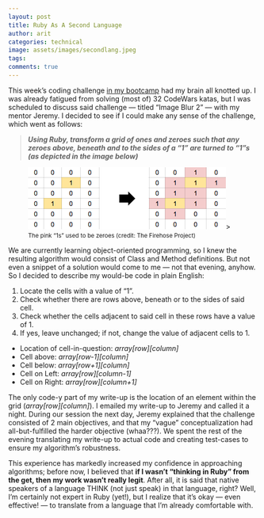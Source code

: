 ```yaml
---
layout: post
title: Ruby As A Second Language
author: arit
categories: technical
image: assets/images/secondlang.jpeg
tags: 
comments: true
---
```


This week’s coding challenge [in my bootcamp](https://thefirehoseproject.com/)  had my brain all knotted up. I was already fatigued from solving (most of) 32 CodeWars katas, but I was scheduled to discuss said challenge — titled “Image Blur 2” — with my mentor Jeremy. I decided to see if I could make any sense of the challenge, which went as follows:

> **_Using Ruby, transform a grid of ones and zeroes such that any zeroes above, beneath and to the sides of a “1” are turned to “1”s (as depicted in the image below)_**

<figure class="text-center">
  <img src="/assets/images/algo.png" alt="Picture of Algorithm" />>
  <figcaption><small>The pink “1s” used to be zeroes (credit: The Firehose Project)</small></figcaption>
</figure>

We are currently learning object-oriented programming, so I knew the resulting algorithm would consist of Class and Method definitions. But not even a snippet of a solution would come to me — not that evening, anyhow. So I decided to describe my would-be code in plain English:

1. Locate the cells with a value of “1”.  
2. Check whether there are rows above, beneath or to the sides of said cell.  
3. Check whether the cells adjacent to said cell in these rows have a value of 1.  
4. If yes, leave unchanged; if not, change the value of adjacent cells to 1.  

* Location of cell-in-question: _array[row][column]_
* Cell above: _array[row-1][column]_
* Cell below: _array[row+1][column]_
* Cell on Left: _array[row][column-1]_
* Cell on Right: _array[row][column+1]_

The only code-y part of my write-up is the location of an element within the grid (_array[row][column]_). I emailed my write-up to Jeremy and called it a night. During our session the next day, Jeremy explained that the challenge consisted of 2 main objectives, and that my “vague” conceptualization had all-but-fulfilled the harder objective (whaa???). We spent the rest of the evening translating my write-up to actual code and creating test-cases to ensure my algorithm’s robustness.

This experience has markedly increased my confidence in approaching algorithms; before now, I believed that **if I wasn’t “thinking in Ruby” from the get, then my work wasn’t really legit**. After all, it is said that native speakers of a language THINK (not just speak) in that language, right? Well, I’m certainly not expert in Ruby (yet!), but I realize that it’s okay — even effective! — to translate from a language that I’m already comfortable with.
